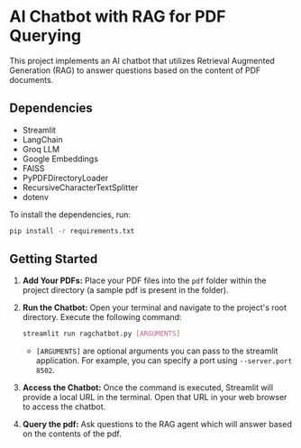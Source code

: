# AI Chatbot with RAG for PDF Querying

This project implements an AI chatbot that utilizes Retrieval Augmented Generation (RAG) to answer questions based on the content of PDF documents.

## Dependencies

* Streamlit
* LangChain
* Groq LLM
* Google Embeddings
* FAISS
* PyPDFDirectoryLoader
* RecursiveCharacterTextSplitter
* dotenv

To install the dependencies, run:

```bash
pip install -r requirements.txt
```
## Getting Started

1.  **Add Your PDFs:** Place your PDF files into the `pdf` folder within the project directory (a sample pdf is present in the folder).
2.  **Run the Chatbot:** Open your terminal and navigate to the project's root directory. Execute the following command:

    ```bash
    streamlit run ragchatbot.py [ARGUMENTS]
    ```

    * `[ARGUMENTS]` are optional arguments you can pass to the streamlit application. For example, you can specify a port using `--server.port 8502`.

3.  **Access the Chatbot:** Once the command is executed, Streamlit will provide a local URL in the terminal. Open that URL in your web browser to access the chatbot.
4.  **Query the pdf:** Ask questions to the RAG agent which will answer based on the contents of the pdf.


